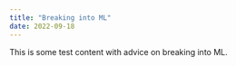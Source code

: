 ```yaml
---
title: "Breaking into ML"
date: 2022-09-18
---
```


This is some test content with advice on breaking into ML.